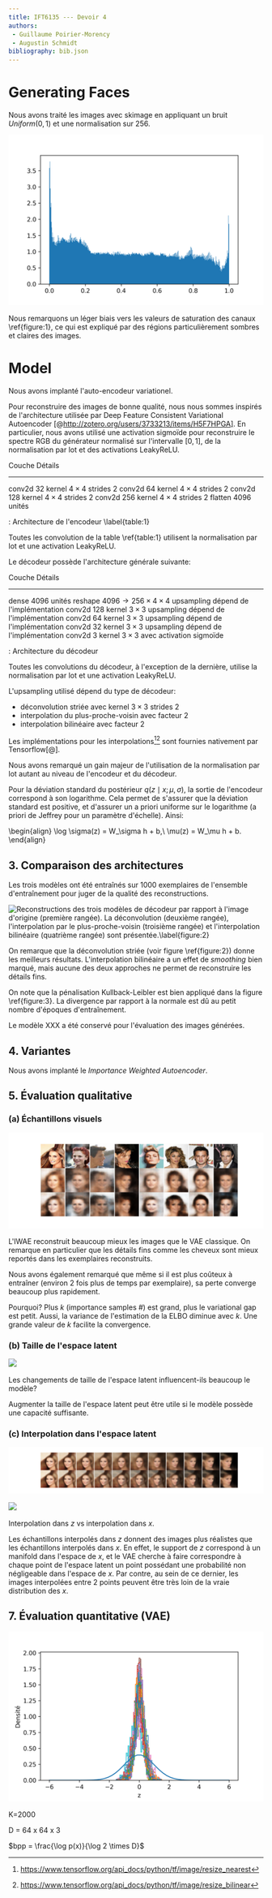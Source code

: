 ```yaml
---
title: IFT6135 --- Devoir 4
authors:
 - Guillaume Poirier-Morency
 - Augustin Schmidt
bibliography: bib.json
---
```


# Generating Faces

Nous avons traité les images avec skimage en appliquant un bruit $Uniform(0,1)$
et une normalisation sur 256.

![Histogramme de la distribution des valeurs à travers le spectre RGB.\label{figure:1}](figures/preprocessing-color-distribution-histogram.png)

Nous remarquons un léger biais vers les valeurs de saturation des canaux
\ref{figure:1}, ce qui est expliqué par des régions particulièrement sombres et
claires des images.

# Model

Nous avons implanté l'auto-encodeur variationel.

Pour reconstruire des images de bonne qualité, nous nous sommes inspirés de
l'architecture utilisée par Deep Feature Consistent Variational Autoencoder [@http://zotero.org/users/3733213/items/H5F7HPGA].
En particulier, nous avons utilisé une activation sigmoïde pour reconstruire le
spectre RGB du générateur normalisé sur l'intervalle $[0, 1]$, de la
normalisation par lot et des activations LeakyReLU.

Couche  Détails
------  -------
conv2d  32 kernel $4 \times 4$ strides 2
conv2d  64 kernel $4 \times 4$ strides 2
conv2d  128 kernel $4 \times 4$ strides 2
conv2d  256 kernel $4 \times 4$ strides 2
flatten 4096 unités

: Architecture de l'encodeur \label{table:1}

Toutes les convolution de la table \ref{table:1} utilisent la normalisation par
lot et une activation LeakyReLU.

Le décodeur possède l'architecture générale suivante:

Couche     Détails
------     -------
dense      4096 unités
reshape    $4096 \rightarrow 256 \times 4 \times 4$
upsampling dépend de l'implémentation
conv2d     128 kernel $3 \times 3$
upsampling dépend de l'implémentation
conv2d     64 kernel $3 \times 3$
upsampling dépend de l'implémentation
conv2d     32 kernel $3 \times 3$
upsampling dépend de l'implémentation
conv2d     3 kernel $3 \times 3$ avec activation sigmoïde

: Architecture du décodeur

Toutes les convolutions du décodeur, à l'exception de la dernière, utilise la
normalisation par lot et une activation LeakyReLU.

L'upsampling utilisé dépend du type de décodeur:

 - déconvolution striée avec kernel $3 \times 3$ strides 2
 - interpolation du plus-proche-voisin avec facteur 2
 - interpolation bilinéaire avec facteur 2

Les implémentations pour les interpolations[^resize_nearest][^resize_bilinear]
sont fournies nativement par Tensorflow[@].

[^resize_nearest]: https://www.tensorflow.org/api_docs/python/tf/image/resize_nearest
[^resize_bilinear]: https://www.tensorflow.org/api_docs/python/tf/image/resize_bilinear

Nous avons remarqué un gain majeur de l'utilisation de la normalisation par lot
autant au niveau de l'encodeur et du décodeur.

Pour la déviation standard du postérieur $q(z \mid x; \mu, \sigma)$, la sortie
de l'encodeur correspond à son logarithme. Cela permet de s'assurer que la
déviation standard est positive, et d'assurer un a priori uniforme sur le
logarithme (a priori de Jeffrey pour un paramètre d'échelle). Ainsi:

\begin{align}
\log \sigma(z) = W_\sigma h + b,\\
\mu(z) = W_\mu h + b.
\end{align}

## 3. Comparaison des architectures

Les trois modèles ont été entraînés sur 1000 exemplaires de l'ensemble
d'entraînement pour juger de la qualité des reconstructions.

![Reconstructions des trois modèles de décodeur par rapport à l'image d'origine
(première rangée). La déconvolution (deuxième rangée), l'interpolation par le
plus-proche-voisin (troisième rangée) et l'interpolation bilinéaire (quatrième
rangée) sont présentée.\label{figure:2}](figures/examples-of-reconstructions.png)

On remarque que la déconvolution striée (voir figure \ref{figure:2}) donne les
meilleurs résultats. L'interpolation bilinéaire a un effet de *smoothing* bien
marqué, mais aucune des deux approches ne permet de reconstruire les détails
fins.

On note que la pénalisation Kullback-Leibler est bien appliqué dans la figure
\ref{figure:3}. La divergence par rapport à la normale est dû au petit nombre
d'époques d'entraînement.

Le modèle XXX a été conservé pour l'évaluation des images générées.

## 4. Variantes

Nous avons implanté le *Importance Weighted Autoencoder*.

## 5. Évaluation qualitative

### (a) Échantillons visuels

![Exemple de reconstructions par le VAE (deuxième rangée) et le IWAE (troisième rangée) après 20 époques sur l'ensemble d'entraînement.latent](figures/weighted-vae-vs-vae.png)

L'IWAE reconstruit beaucoup mieux les images que le VAE classique. On remarque
en particulier que les détails fins comme les cheveux sont mieux reportés dans
les exemplaires reconstruits.

Nous avons également remarqué que même si il est plus coûteux à entraîner
(environ 2 fois plus de temps par exemplaire), sa perte converge beaucoup plus
rapidement.

Pourquoi? Plus $k$ (importance samples #) est grand, plus le variational gap
est petit. Aussi, la variance de l'estimation de la ELBO diminue avec $k$. Une
grande valeur de $k$ facilite la convergence.

### (b) Taille de l'espace latent

![](figures/weighted-vae-latent-space-exploration.png)

Les changements de taille de l'espace latent influencent-ils beaucoup le
modèle?

Augmenter la taille de l'espace latent peut être utile si le modèle possède une capacité suffisante.

### (c) Interpolation dans l'espace latent

![](figures/weighted-vae-latent-space-interpolation.png)

![](figures/weighted-vae-input-space-interpolation.png)

Interpolation dans $z$ vs interpolation dans $x$.

Les échantillons interpolés dans $z$ donnent des images plus réalistes que les échantillons interpolés dans $x$. En effet, le support de $z$ correspond à un manifold dans l'espace de $x$, et le VAE cherche à faire correspondre à chaque point de l'espace latent un point possédant une probabilité non négligeable dans l'espace de $x$. Par contre, au sein de ce dernier, les images interpolées entre 2 points peuvent être très loin de la vraie distribution des $x$.

## 7. Évaluation quantitative (VAE)

![Distribution de l'espace latent sur les exemplaires de l'ensemble d'entraînement.\label{figure:3}](figures/weighted-vae-latent-space-distribution.png)

K=2000

D = 64 x 64 x 3

$bpp = \frac{\log p(x)}{\log 2 \times D}$

